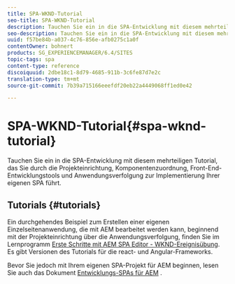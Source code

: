 ```yaml
---
title: SPA-WKND-Tutorial
seo-title: SPA-WKND-Tutorial
description: Tauchen Sie ein in die SPA-Entwicklung mit diesem mehrteiligen Tutorial, das Sie durch die Projekteinrichtung, Komponentenzuordnung, Front-End-Entwicklungstools und Anwendungsverfolgung zur Implementierung Ihrer eigenen SPA führt.
seo-description: Tauchen Sie ein in die SPA-Entwicklung mit diesem mehrteiligen Tutorial, das Sie durch die Projekteinrichtung, Komponentenzuordnung, Front-End-Entwicklungstools und Anwendungsverfolgung zur Implementierung Ihrer eigenen SPA führt.
uuid: f57be84b-a037-4c76-856e-afb0275c1a0f
contentOwner: bohnert
products: SG_EXPERIENCEMANAGER/6.4/SITES
topic-tags: spa
content-type: reference
discoiquuid: 2dbe18c1-8d79-4685-911b-3c6fe87d7e2c
translation-type: tm+mt
source-git-commit: 7b39a715166eeefdf20eb22a4449068ff1ed0e42

---
```



# SPA-WKND-Tutorial{#spa-wknd-tutorial}

Tauchen Sie ein in die SPA-Entwicklung mit diesem mehrteiligen Tutorial, das Sie durch die Projekteinrichtung, Komponentenzuordnung, Front-End-Entwicklungstools und Anwendungsverfolgung zur Implementierung Ihrer eigenen SPA führt.

## Tutorials {#tutorials}

Ein durchgehendes Beispiel zum Erstellen einer eigenen Einzelseitenanwendung, die mit AEM bearbeitet werden kann, beginnend mit der Projekteinrichtung über die Anwendungsverfolgung, finden Sie im Lernprogramm [Erste Schritte mit AEM SPA Editor - WKND-Ereignisübung](https://helpx.adobe.com/experience-manager/kt/sites/using/getting-started-spa-wknd-tutorial-develop.html). Es gibt Versionen des Tutorials für die react- und Angular-Frameworks.

Bevor Sie jedoch mit Ihrem eigenen SPA-Projekt für AEM beginnen, lesen Sie auch das Dokument [Entwicklungs-SPAs für AEM](/help/sites-developing/spa-architecture.md) .

